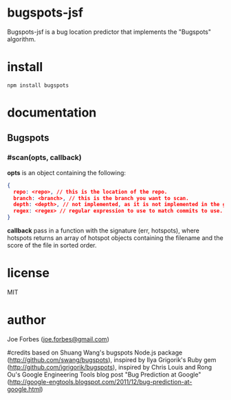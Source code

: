 # bugspots-jsf
Bugspots-jsf is a bug location predictor that implements the "Bugspots" algorithm.

# install

```
npm install bugspots
```

# documentation

## Bugspots
### #scan(opts, callback)

**opts** is an object containing the following:
```json
{
  repo: <repo>, // this is the location of the repo.
  branch: <branch>, // this is the branch you want to scan.
  depth: <depth>, // not implemented, as it is not implemented in the gem.
  regex: <regex> // regular expression to use to match commits to use.
}
```
**callback** pass in a function with the signature (err, hotspots), where hotspots returns an array
of hotspot objects containing the filename and the score of the file in sorted order.

# license
MIT

# author
Joe Forbes (joe.forbes@gmail.com)

#credits
based on Shuang Wang's bugspots Node.js package (http://github.com/swang/bugspots),
inspired by Ilya Grigorik's Ruby gem (http://github.com/igrigorik/bugspots),
inspired by Chris Louis and Rong Ou's Google Engineering Tools blog post "Bug Prediction at Google" (http://google-engtools.blogspot.com/2011/12/bug-prediction-at-google.html)
